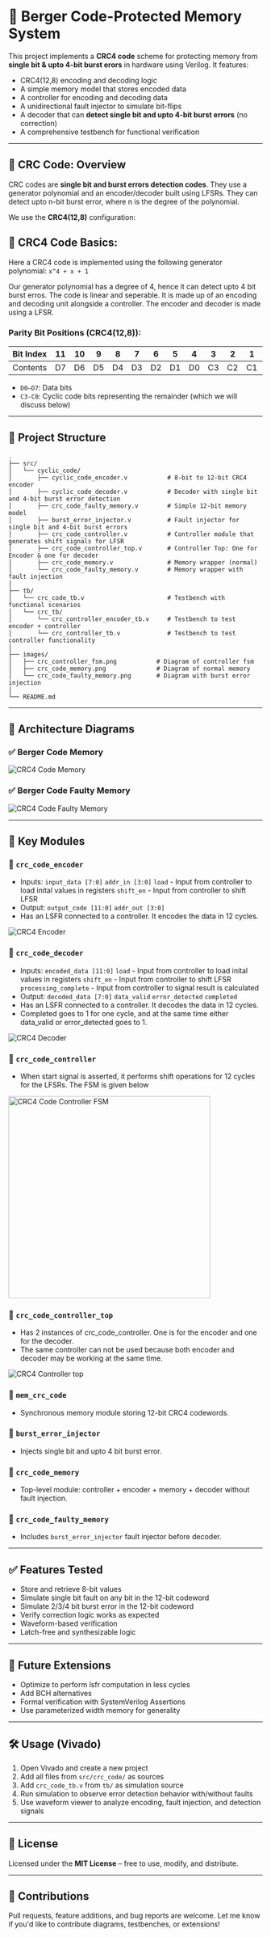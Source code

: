 # 🧠 Berger Code-Protected Memory System

This project implements a **CRC4 code** scheme for protecting memory from **single bit & upto 4-bit burst erors** in hardware using Verilog. It features:

* CRC4(12,8) encoding and decoding logic
* A simple memory model that stores encoded data
* A controller for encoding and decoding data
* A unidirectional fault injector to simulate bit-flips
* A decoder that can **detect single bit and upto 4-bit burst errors** (no correction)
* A comprehensive testbench for functional verification

---

## 📘 CRC Code: Overview

CRC codes are **single bit and burst errors detection codes**. They use a generator polynomial and an encoder/decoder built using LFSRs. They can detect upto n-bit burst error, where n is the degree of the polynomial.

We use the **CRC4(12,8)** configuration:

## 📏 CRC4 Code Basics:
Here a CRC4 code is implemented using the following generator polynomial:
`x^4 + x + 1`

Our generator polynomial has a degree of 4, hence it can detect upto 4 bit burst erros. The code is linear and seperable. It is made up of an encoding and decoding unit alongside a controller. The encoder and decoder is made using a LFSR.

### Parity Bit Positions (CRC4(12,8)):

| Bit Index | 11 | 10 | 9  | 8  | 7  | 6  | 5  | 4  | 3  | 2  | 1  | 0  |
| --------- | -- | -- | -- | -- | -- | -- | -- | -- | -- | -- | -- | -- |
| Contents  | D7 | D6 | D5 | D4 | D3 | D2 | D1 | D0 | C3 | C2 | C1 | C0 |

* `D0–D7`: Data bits
* `C3-C0`: Cyclic code bits representing the remainder (which we will discuss below)

---

## 📂 Project Structure

```
.
├── src/
│   └── cyclic_code/
│       ├── cyclic_code_encoder.v           # 8-bit to 12-bit CRC4 encoder
│       ├── cyclic_code_decoder.v           # Decoder with single bit and 4-bit burst error detection
│       ├── crc_code_faulty_memory.v        # Simple 12-bit memory model
│       ├── burst_error_injector.v          # Fault injector for single bit and 4-bit burst errors
│       ├── crc_code_controller.v           # Controller module that generates shift signals for LFSR
│       ├── crc_code_controller_top.v       # Controller Top: One for Encoder & one for decoder
│       ├── crc_code_memory.v               # Memory wrapper (normal)
│       └── crc_code_faulty_memory.v        # Memory wrapper with fault injection
│
├── tb/
│   └── crc_code_tb.v                       # Testbench with functional scenarios
│   └── crc_tb/
│       └── crc_controller_encoder_tb.v     # Testbench to test encoder + controller
│       └── crc_controller_tb.v             # Testbench to test controller functionality
│
├── images/
│   ├── crc_controller_fsm.png           # Diagram of controller fsm
│   ├── crc_code_memory.png              # Diagram of normal memory
│   └── crc_code_faulty_memory.png       # Diagram with burst error injection
│
└── README.md
```

---

## 🧠 Architecture Diagrams

### ✅ Berger Code Memory

![CRC4 Code Memory](../../images/crc_code_mem.png)

### ✅ Berger Code Faulty Memory

![CRC4 Code Faulty Memory](../../images/crc_code_faulty_mem.png)

---

## 🔩 Key Modules

### 🔹 `crc_code_encoder`

* Inputs: `input_data [7:0]`
          `addr_in [3:0]`
          `load`             -  Input from controller to load inital values in registers
          `shift_en`         -  Input from controller to shift LFSR
* Output: `output_code [11:0]`
          `addr_out [3:0]`
* Has an LSFR connected to a controller. It encodes the data in 12 cycles.

![CRC4 Encoder](../../images/crc_encoder.png)

### 🔹 `crc_code_decoder`

* Inputs: `encoded_data [11:0]`
          `load`                -  Input from controller to load inital values in registers
          `shift_en`            -  Input from controller to shift LFSR
          `processing_complete` -  Input from controller to signal result is calculated
* Output: `decoded_data [7:0]`
          `data_valid`
          `error_detected`
          `completed`
* Has an LSFR connected to a controller. It decodes the data in 12 cycles.
* Completed goes to 1 for one cycle, and at the same time either data_valid or error_detected goes to 1.

![CRC4 Decoder](../../images/crc_decoder.png)

### 🔹 `crc_code_controller`

* When start signal is asserted, it performs shift operations for 12 cycles for the LFSRs. The FSM is given below

<img src="../../images/crc_code_controller_fsm.png" alt="CRC4 Code Controller FSM" width="400">

### 🔹 `crc_code_controller_top`

* Has 2 instances of crc_code_controller. One is for the encoder and one for the decoder. 
* The same controller can not be used because both encoder and decoder may be working at the same time.

![CRC4 Controller top](../../images/crc_controller_top.png)

### 🔹 `mem_crc_code`

* Synchronous memory module storing 12-bit CRC4 codewords.

### 🔹 `burst_error_injector`

* Injects single bit and upto 4 bit burst error.

### 🔹 `crc_code_memory`

* Top-level module: controller + encoder + memory + decoder without fault injection.

### 🔹 `crc_code_faulty_memory`

* Includes `burst_error_injector` fault injector before decoder.

---

## ✅ Features Tested

* Store and retrieve 8-bit values
* Simulate single bit fault on any bit in the 12-bit codeword
* Simulate 2/3/4 bit burst error in the 12-bit codeword
* Verify correction logic works as expected
* Waveform-based verification
* Latch-free and synthesizable logic

---

## 🚀 Future Extensions

* Optimize to perform lsfr computation in less cycles
* Add BCH alternatives
* Formal verification with SystemVerilog Assertions
* Use parameterized width memory for generality

---

## 🛠️ Usage (Vivado)

1. Open Vivado and create a new project
2. Add all files from `src/crc_code/` as sources
3. Add `crc_code_tb.v` from `tb/` as simulation source
4. Run simulation to observe error detection behavior with/without faults
5. Use waveform viewer to analyze encoding, fault injection, and detection signals

---

## 📜 License

Licensed under the **MIT License** – free to use, modify, and distribute.

---

## 🤝 Contributions

Pull requests, feature additions, and bug reports are welcome.
Let me know if you'd like to contribute diagrams, testbenches, or extensions!
